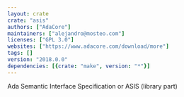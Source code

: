 ```yaml
---
layout: crate
crate: "asis"
authors: ["AdaCore"]
maintainers: ["alejandro@mosteo.com"]
licenses: ["GPL 3.0"]
websites: ["https://www.adacore.com/download/more"]
tags: []
version: "2018.0.0"
dependencies: [{crate: "make", version: "*"}]
---
```

Ada Semantic Interface Specification or ASIS (library part)

